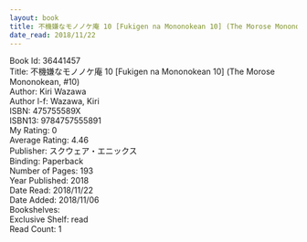 ```yaml
---
layout: book
title: 不機嫌なモノノケ庵 10 [Fukigen na Mononokean 10] (The Morose Mononokean,  no. 10)
date_read: 2018/11/22
---
```


Book Id: 36441457<br />
Title: 不機嫌なモノノケ庵 10 [Fukigen na Mononokean 10] (The Morose Mononokean, #10)<br />
Author: Kiri Wazawa<br />
Author l-f: Wazawa, Kiri<br />
ISBN: 475755589X<br />
ISBN13: 9784757555891<br />
My Rating: 0<br />
Average Rating: 4.46<br />
Publisher: スクウェア・エニックス<br />
Binding: Paperback<br />
Number of Pages: 193<br />
Year Published: 2018<br />
Date Read: 2018/11/22<br />
Date Added: 2018/11/06<br />
Bookshelves: <br />
Exclusive Shelf: read<br />
Read Count: 1<br />

